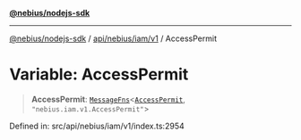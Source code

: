 [**@nebius/nodejs-sdk**](../../../../../README.md)

***

[@nebius/nodejs-sdk](../../../../../README.md) / [api/nebius/iam/v1](../README.md) / AccessPermit

# Variable: AccessPermit

> **AccessPermit**: [`MessageFns`](../../../../../runtime/protos/core/interfaces/MessageFns.md)\<[`AccessPermit`](../interfaces/AccessPermit.md), `"nebius.iam.v1.AccessPermit"`\>

Defined in: src/api/nebius/iam/v1/index.ts:2954
